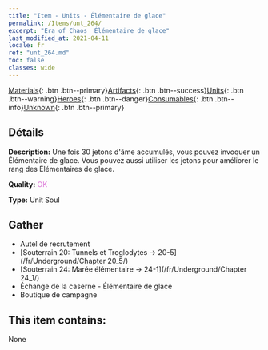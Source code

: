 ```yaml
---
title: "Item - Units - Élémentaire de glace"
permalink: /Items/unt_264/
excerpt: "Era of Chaos  Élémentaire de glace"
last_modified_at: 2021-04-11
locale: fr
ref: "unt_264.md"
toc: false
classes: wide
---
```

 [Materials](/fr/Items/){: .btn .btn--primary}[Artifacts](/fr/Items/Artifacts/){: .btn .btn--success}[Units](/fr/Items/Units/){: .btn .btn--warning}[Heroes](/fr/Items/Heroes/){: .btn .btn--danger}[Consumables](/fr/Items/Consumables/){: .btn .btn--info}[Unknown](/fr/Items/Unknown/){: .btn .btn--primary}

## Détails
 **Description:** Une fois 30 jetons d'âme accumulés, vous pouvez invoquer un Élémentaire de glace. Vous pouvez aussi utiliser les jetons pour améliorer le rang des Élémentaires de glace.

 **Quality:** <span style="color: #DA70D6">OK</span>

 **Type:** Unit Soul

## Gather

*    Autel de recrutement 
*    [Souterrain 20: Tunnels et Troglodytes -> 20-5](/fr/Underground/Chapter 20_5/) 
*    [Souterrain 24: Marée élémentaire -> 24-1](/fr/Underground/Chapter 24_1/) 
*    Échange de la caserne - Élémentaire de glace 
*    Boutique de campagne 

## This item contains:

  None

